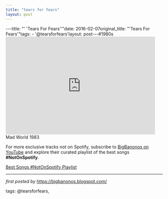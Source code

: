 ```yaml
---
title: "tears for fears"
layout: post
---
```

---title: "' 'Tears For Fears''"date: 2016-02-07original_title: "'Tears For Fears'"tags:  - '@tearsforfears'layout: post---#1980s <br /><iframe width="95%" height="315" src="https://www.youtube.com/embed/3gFl2OXySs8?list=PLtuNtuTatqI3ADcM_zLmgfpkLlcO5e9Pw" frameborder="0" allowfullscreen></iframe><br />Mad World 1983<!--Subscribe and Playlist Links--><div>    <p>For more exclusive tracks not on Spotify, subscribe to <a href="https://www.youtube.com/@BigBanonos" target="_blank">BigBanonos on YouTube</a> and explore their curated playlist of the best songs <strong>#NotOnSpotify</strong>.</p>    <p><a href="https://www.youtube.com/playlist?list=PLtuNtuTatqI0kFahUCbtbfenC_ET5O_tr" target="_blank">Best Songs #NotOnSpotify Playlist<br /></a></p></div><hr /><p><em>first posted by</em> <a href="https://bigbanonos.blogspot.com/" rel="noopener" target="_new">https://bigbanonos.blogspot.com/</a></p><p>tags: @tearsforfears,</p>